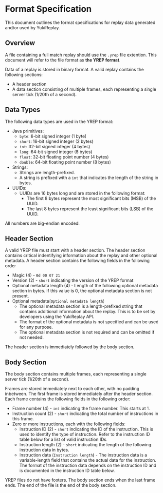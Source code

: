 # Format Specification

This document outlines the format specifications for replay data generated and/or used by YukiReplay.

## Overview

A file containing a full match replay should use the `.yrep` file extention. This document will refer to the file format as **the YREP format**.

Data of a replay is stored in binary format. A valid replay contains the following sections:

- A header section
- A data section consisting of multiple frames, each representing a single server tick (1/20th of a second).

## Data Types

The following data types are used in the YREP format:

- Java primitives:
  - `byte`: 8-bit signed integer (1 byte)
  - `short`: 16-bit signed integer (2 bytes)
  - `int`: 32-bit signed integer (4 bytes)
  - `long`: 64-bit signed integer (8 bytes)
  - `float`: 32-bit floating point number (4 bytes)
  - `double`: 64-bit floating point number (8 bytes)
- Strings:
  - Strings are length-prefixed.
  - A string is prefixed with a `int` that indicates the length of the string in bytes.
- UUIDs:
  - UUIDs are 16 bytes long and are stored in the following format:
    - The first 8 bytes represent the most significant bits (MSB) of the UUID.
    - The last 8 bytes represent the least significant bits (LSB) of the UUID.

All numbers are big-endian encoded.

## Header Section

A valid YREP file must start with a header section. The header section contains critical indentifying information about the replay and other optional metadata. A header section contains the following fields in the following order

- Magic (4) - `0d 00 07 21`
- Version (2) - `short` indicating the version of the YREP format
- Optional metadata length (4) - Length of the following optional metadata section in bytes. If this value is 0, the optional metadata section is not present.
- Optional metadata(`Optional metadata length`)
  - The optional metadata section is a length-prefixed string that contains additional information about the replay. This is to be set by developers using the YukiReplay API.
  - The format of the optional metadata is not specified and can be used for any purpose.
  - The optional metadata section is not required and can be omitted if not needed.

The header section is immediately followed by the body section.

## Body Section

The body section contains multiple frames, each representing a single server tick (1/20th of a second). 

Frames are stored immediately next to each other, with no padding inbetween. The first frame is stored immediately after the header section. Each frame contains the following fields in the following order:

- Frame number (4) - `int` indicating the frame number. This starts at 1.
- Instruction count (2) - `short` indicating the total number of instructions in this frame.
- Zero or more instructions, each with the following fields:
  - Instruction ID (2) - `short` indicating the ID of the instruction. This is used to identify the type of instruction. Refer to the instruction ID table below for a list of valid instruction IDs.
  - Instruction length (2) - `short` indicating the length of the following instruction data in bytes.
  - Instruction data (`Instruction length`) - The instruction data is a variable-length field that contains the actual data for the instruction. The format of the instruction data depends on the instruction ID and is documented in the instruction ID table below.

YREP files do not have footers. The body section ends when the last frame ends. The end of the file is the end of the body section.